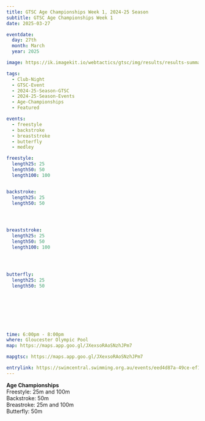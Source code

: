 ```yaml
---
title: GTSC Age Championships Week 1, 2024-25 Season
subtitle: GTSC Age Championships Week 1
date: 2025-03-27

eventdate:
  day: 27th
  month: March
  year: 2025

image: https://ik.imagekit.io/webtactics/gtsc/img/results/results-summary-18.jpg

tags:
  - Club-Night
  - GTSC-Event
  - 2024-25-Season-GTSC
  - 2024-25-Season-Events
  - Age-Championships
  - Featured

events:
  - freestyle
  - backstroke
  - breaststroke
  - butterfly
  - medley

freestyle:
  length25: 25
  length50: 50
  length100: 100


backstroke:
  length25: 25
  length50: 50




breaststroke:
  length25: 25
  length50: 50
  length100: 100




butterfly:
  length25: 25
  length50: 50








time: 6:00pm - 8:00pm
where: Gloucester Olympic Pool
map: https://maps.app.goo.gl/JXexsoRAoSNzhJPm7

mapgtsc: https://maps.app.goo.gl/JXexsoRAoSNzhJPm7

entrylink: https://swimcentral.swimming.org.au/events/eed4d87a-49ce-ef11-8eea-002248978584/detail
---
```


<strong>Age Championships</strong><br/>
Freestyle: 25m and 100m<br/>
Backstroke: 50m<br/>
Breastroke: 25m and 100m<br/>
Butterfly: 50m<br/>


